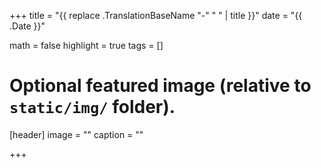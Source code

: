 +++
title = "{{ replace .TranslationBaseName "-" " " | title }}"
date = "{{ .Date }}"

math = false
highlight = true
tags = []

# Optional featured image (relative to `static/img/` folder).
[header]
image = ""
caption = ""

+++
